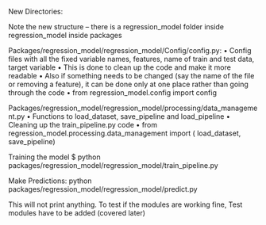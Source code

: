 New Directories:

Note the new structure – there is a regression_model folder inside regression_model inside packages

Packages/regression_model/regression_model/Config/config.py: 
•	Config files with all the fixed variable names, features, name of train and test data, target variable
•	This is done to clean up the code and make it more readable
•	Also if something needs to be changed (say the name of the file or removing a feature), it can be done only at one place rather than going through the code
•	from regression_model.config import config


Packages/regression_model/regression_model/processing/data_management.py
•	Functions to load_dataset, save_pipeline and load_pipeline
•	Cleaning up the train_pipeline.py code
•	from regression_model.processing.data_management import ( load_dataset, save_pipeline)


Training the model 
$ python packages/regression_model/regression_model/train_pipeline.py

Make Predictions:
python packages/regression_model/regression_model/predict.py

This will not print anything. To test if the modules are working fine, Test modules have to be added (covered later)
